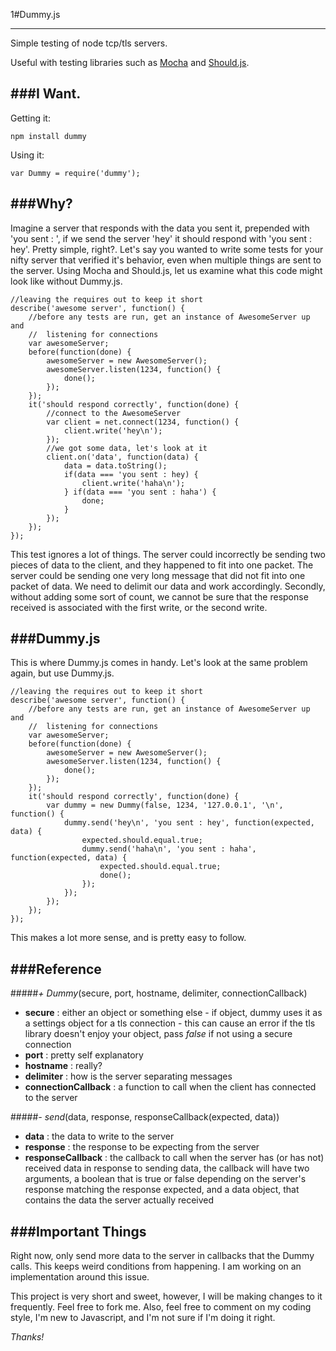 1#Dummy.js
* * *
Simple testing of node tcp/tls servers.

Useful with testing libraries such as [Mocha](http://visionmedia.github.com/mocha/) and [Should.js](https://github.com/visionmedia/should.js/).

###I Want.
---
Getting it:
    
    npm install dummy

Using it:

    var Dummy = require('dummy');

###Why?
---
Imagine a server that responds with the data you sent it, prepended with 'you sent : ', if we send the server 'hey' it should respond with 'you sent : hey'. Pretty simple, right?. Let's say you wanted to write some tests for your nifty server that verified it's behavior, even when multiple things are sent to the server. Using Mocha and Should.js, let us examine what this code might look like without Dummy.js.

    //leaving the requires out to keep it short
    describe('awesome server', function() {
        //before any tests are run, get an instance of AwesomeServer up and
        //  listening for connections    
        var awesomeServer;
        before(function(done) {
            awesomeServer = new AwesomeServer();
            awesomeServer.listen(1234, function() {
                done();
            });
        });
        it('should respond correctly', function(done) {
            //connect to the AwesomeServer
            var client = net.connect(1234, function() {
                client.write('hey\n');
            });
            //we got some data, let's look at it
            client.on('data', function(data) {
                data = data.toString();
                if(data === 'you sent : hey) {
                    client.write('haha\n');
                } if(data === 'you sent : haha') {
                    done;
                }
            });
        });
    });

This test ignores a lot of things. The server could incorrectly be sending two pieces of data to the client, and they happened to fit into one packet. The server could be sending one very long message that did not fit into one packet of data. We need to delimit our data and work accordingly. Secondly, without adding some sort of count, we cannot be sure that the response received is associated with the first write, or the second write. 

###Dummy.js
---
This is where Dummy.js comes in handy. Let's look at the same problem again, but use Dummy.js.

    //leaving the requires out to keep it short
    describe('awesome server', function() {
        //before any tests are run, get an instance of AwesomeServer up and
        //  listening for connections    
        var awesomeServer;
        before(function(done) {
            awesomeServer = new AwesomeServer();
            awesomeServer.listen(1234, function() {
                done();
            });
        });
        it('should respond correctly', function(done) {
            var dummy = new Dummy(false, 1234, '127.0.0.1', '\n', function() {
                dummy.send('hey\n', 'you sent : hey', function(expected, data) {
                    expected.should.equal.true;
                    dummy.send('haha\n', 'you sent : haha', function(expected, data) {
                        expected.should.equal.true;
                        done();
                    });
                });
            });
        });
    });

This makes a lot more sense, and is pretty easy to follow.

###Reference
---
#####*+ Dummy*(secure, port, hostname, delimiter, connectionCallback)

* **secure** : either an object or something else - if object, dummy uses it as a settings object for a tls connection - this can cause an error if the tls library doesn't enjoy your object, pass *false* if not using a secure connection
* **port** : pretty self explanatory
* **hostname** : really?
* **delimiter** : how is the server separating messages
* **connectionCallback** : a function to call when the client has connected to the server
    
#####*- send*(data, response, responseCallback(expected, data))

* **data** : the data to write to the server
* **response** : the response to be expecting from the server
* **responseCallback** : the callback to call when the server has (or has not) received data in response to sending data, the callback will have two arguments, a boolean that is true or false depending on the server's response matching the response expected, and a data object, that contains the data the server actually received 
    
###Important Things
---
Right now, only send more data to the server in callbacks that the Dummy calls. This keeps weird  conditions from happening. I am working on an implementation around this issue.

This project is very short and sweet, however, I will be making changes to it frequently. Feel free to fork me. Also, feel free to comment on my coding style, I'm new to Javascript, and I'm not sure if I'm doing it right.

*Thanks!*

